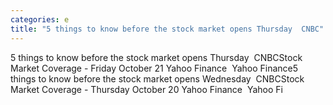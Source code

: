 ```yaml
---
categories: e
title: "5 things to know before the stock market opens Thursday  CNBC"
---
```

5 things to know before the stock market opens Thursday&nbsp;&nbsp;CNBCStock Market Coverage - Friday October 21 Yahoo Finance&nbsp;&nbsp;Yahoo Finance5 things to know before the stock market opens Wednesday&nbsp;&nbsp;CNBCStock Market Coverage - Thursday October 20 Yahoo Finance&nbsp;&nbsp;Yahoo Fi